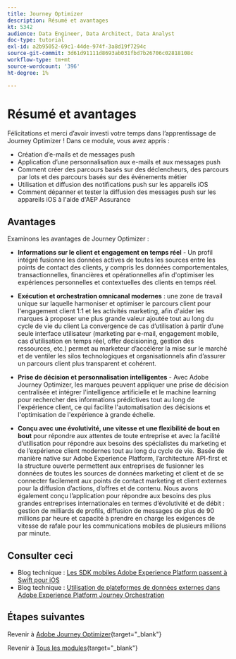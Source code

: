 ```yaml
---
title: Journey Optimizer
description: Résumé et avantages
kt: 5342
audience: Data Engineer, Data Architect, Data Analyst
doc-type: tutorial
exl-id: a2b95052-69c1-44de-974f-3a8d19f7294c
source-git-commit: 3d61d91111d8693ab031fbd7b26706c02818108c
workflow-type: tm+mt
source-wordcount: '396'
ht-degree: 1%

---
```


# Résumé et avantages

Félicitations et merci d’avoir investi votre temps dans l’apprentissage de Journey Optimizer !
Dans ce module, vous avez appris :

- Création d’e-mails et de messages push
- Application d’une personnalisation aux e-mails et aux messages push
- Comment créer des parcours basés sur des déclencheurs, des parcours par lots et des parcours basés sur des événements métier
- Utilisation et diffusion des notifications push sur les appareils iOS
- Comment dépanner et tester la diffusion des messages push sur les appareils iOS à l&#39;aide d&#39;AEP Assurance

## Avantages

Examinons les avantages de Journey Optimizer :

- **Informations sur le client et engagement en temps réel** - Un profil intégré fusionne les données actives de toutes les sources entre les points de contact des clients, y compris les données comportementales, transactionnelles, financières et opérationnelles afin d&#39;optimiser les expériences personnelles et contextuelles des clients en temps réel.  

- **Exécution et orchestration omnicanal modernes** : une zone de travail unique sur laquelle harmoniser et optimiser le parcours client pour l&#39;engagement client 1:1 et les activités marketing, afin d&#39;aider les marques à proposer une plus grande valeur ajoutée tout au long du cycle de vie du client&#x200B; La convergence de cas d’utilisation à partir d’une seule interface utilisateur (marketing par e-mail, engagement mobile, cas d’utilisation en temps réel, offer decisioning, gestion des ressources, etc.) permet au marketeur d’accélérer la mise sur le marché et de ventiler les silos technologiques et organisationnels afin d’assurer un parcours client plus transparent et cohérent.  

- **Prise de décision et personnalisation intelligentes** - Avec Adobe Journey Optimizer, les marques peuvent appliquer une prise de décision centralisée et intégrer l&#39;intelligence artificielle et le machine learning pour rechercher des informations prédictives tout au long de l&#39;expérience client, ce qui facilite l&#39;automatisation des décisions et l&#39;optimisation de l&#39;expérience à grande échelle. 

- **Conçu avec une évolutivité, une vitesse et une flexibilité de bout en bout** pour répondre aux attentes de toute entreprise et avec la facilité d’utilisation pour répondre aux besoins des spécialistes du marketing et de l’expérience client modernes tout au long du cycle de vie.  Basée de manière native sur Adobe Experience Platform, l’architecture API-first et la structure ouverte permettent aux entreprises de fusionner les données de toutes les sources de données marketing et client et de se connecter facilement aux points de contact marketing et client externes pour la diffusion d’actions, d’offres et de contenu. Nous avons également conçu l’application pour répondre aux besoins des plus grandes entreprises internationales en termes d’évolutivité et de débit : gestion de milliards de profils, diffusion de messages de plus de 90 millions par heure et capacité à prendre en charge les exigences de vitesse de rafale pour les communications mobiles de plusieurs millions par minute. 

## Consulter ceci

- Blog technique : [Les SDK mobiles Adobe Experience Platform passent à Swift pour iOS](https://medium.com/adobetech/adobe-experience-platform-mobile-sdks-move-to-swift-for-ios-6aa67b67b4d4)
- Blog technique : [Utilisation de plateformes de données externes dans Adobe Experience Platform Journey Orchestration](https://medium.com/adobetech/leveraging-external-data-platforms-in-adobe-experience-platform-journey-orchestration-54fc6134fe17)

## Étapes suivantes

Revenir à [Adobe Journey Optimizer](journeyoptimizer.md){target="_blank"}

Revenir à [Tous les modules](./../../../../overview.md){target="_blank"}
